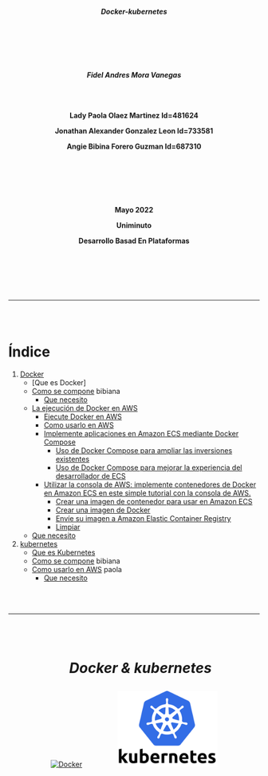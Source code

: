 [comment]: # (creacion de la hoja de presentacion)

***<p align = "center">Docker-kubernetes</p>***  
### ㅤㅤ
### ㅤㅤ
***<p align = "center">Fidel Andres Mora Vanegas</p>***
### ㅤㅤ
**<p align = "center">Lady Paola Olaez Martinez Id=481624</p>**
**<p align = "center">Jonathan Alexander Gonzalez Leon Id=733581</p>**
**<p align = "center">Angie Bibina Forero Guzman Id=687310</p>**
### ㅤㅤ
### ㅤㅤ
**<p align = "center">Mayo 2022</p>**
**<p align = "center">Uniminuto</p>**
**<p align = "center">Desarrollo Basad En Plataformas</p>**
### ㅤㅤ
### ㅤ
---
### ㅤ
[comment]: # (Creacion del indice)
# **Índice**
1. [Docker] 
      - [Que es Docker]
      - [Como se compone] bibiana
         - [Que necesito](#id1)
      - [La ejecución de Docker en AWS]
         - [Ejecute Docker en AWS]
         - [Como usarlo en AWS] 
         - [Implemente aplicaciones en Amazon ECS mediante Docker Compose] 
            - [Uso de Docker Compose para ampliar las inversiones existentes]
            - [Uso de Docker Compose para mejorar la experiencia del desarrollador de ECS]
         - [Utilizar la consola de AWS: implemente contenedores de Docker en Amazon ECS en este simple tutorial con la consola de AWS.]
            - [Crear una imagen de contenedor para usar en Amazon ECS]
            - [Crear una imagen de Docker]
            - [Envíe su imagen a Amazon Elastic Container Registry]
            - [Limpiar]
      - [Que necesito]
3. [kubernetes](#id2)
      - [Que es Kubernetes]
      - [Como se compone](#id1)  bibiana
      - [Como usarlo en AWS](#id1) paola
          - [Que necesito](#id1)
 
[Docker]: https://github.com/Jonathan-9914/Docker-kubernetes/blob/main/Docker.md
[que es]:https://github.com/Jonathan-9914/Docker-kubernetes/blob/main/Docker.md#text
[Como se compone]:https://github.com/Jonathan-9914/Docker-kubernetes/blob/main/Docker.md#contenido

<!-- indice de aws de docker-->
[La ejecución de Docker en AWS]:https://github.com/Jonathan-9914/Docker-kubernetes/blob/main/Docker.md#la-ejecuci%C3%B3n-de-docker-en-aws
[Ejecute Docker en AWS]:https://github.com/Jonathan-9914/Docker-kubernetes/blob/main/Docker.md#ejecute-docker-en-aws
[Como usarlo en AWS]:https://github.com/Jonathan-9914/Docker-kubernetes/blob/main/Docker.md#como-usarlo-en-aws 
[Implemente aplicaciones en Amazon ECS mediante Docker Compose]:https://github.com/Jonathan-9914/Docker-kubernetes/blob/main/Docker.md#implemente-aplicaciones-en-amazon-ecs-mediante-docker-compose 
[Uso de Docker Compose para ampliar las inversiones existentes]:https://github.com/Jonathan-9914/Docker-kubernetes/blob/main/Docker.md#uso-de-docker-compose-para-ampliar-las-inversiones-existentes
[Uso de Docker Compose para mejorar la experiencia del desarrollador de ECS]:https://github.com/Jonathan-9914/Docker-kubernetes/blob/main/Docker.md#uso-de-docker-compose-para-mejorar-la-experiencia-del-desarrollador-de-ecs
[Utilizar la consola de AWS: implemente contenedores de Docker en Amazon ECS en este simple tutorial con la consola de AWS.]:https://github.com/Jonathan-9914/Docker-kubernetes/blob/main/Docker.md#utilizar-la-consola-de-aws-implemente-contenedores-de-docker-en-amazon-ecs-en-este-simple-tutorial-con-la-consola-de-aws
[Crear una imagen de contenedor para usar en Amazon ECS]:https://github.com/Jonathan-9914/Docker-kubernetes/blob/main/Docker.md#crear-una-imagen-de-contenedor-para-usar-en-amazon-ecs
[Crear una imagen de Docker]:https://github.com/Jonathan-9914/Docker-kubernetes/blob/main/Docker.md#crear-una-imagen-de-docker
[Envíe su imagen a Amazon Elastic Container Registry]:https://github.com/Jonathan-9914/Docker-kubernetes/blob/main/Docker.md#env%C3%ADe-su-imagen-a-amazon-elastic-container-registry
[Limpiar]:https://github.com/Jonathan-9914/Docker-kubernetes/blob/main/Docker.md#limpiar
[Que necesito]:https://github.com/Jonathan-9914/Docker-kubernetes/blob/main/Docker.md#que-necesito

<!-- indice kubernetes-->
[Que es Kubernetes]: https://github.com/Jonathan-9914/Docker-kubernetes/blob/main/Kubernetes.md#que-es

### ㅤ
---
### ㅤ

# ***<p align = "center"> ㅤDocker & kubernetes</p>***

<div align="center" style="vertical-align:center" >
<div align="" style="vertical-align:center">
<a href="https://github.com/Jonathan-9914/Docker-kubernetes/blob/main/Docker.md#Docker"><img width="250" align="vertical-align:middle" src="https://1000marcas.net/wp-content/uploads/2021/05/Docker-Logo-2013.png" alt="Docker"></a> ㅤ ㅤ ㅤ ㅤ
<a href="https://github.com/Jonathan-9914/Docker-kubernetes/blob/main/Kubernetes.md#Kubernetes"><img width="200" align="vertical-align:middle" src="/src/img/kubernetes.png" alt="Kubernetes"></a></div>
</div>






